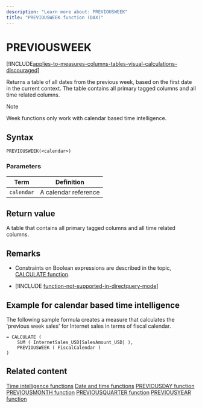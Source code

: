 ```yaml
---
description: "Learn more about: PREVIOUSWEEK"
title: "PREVIOUSWEEK function (DAX)"
---
```

# PREVIOUSWEEK

[!INCLUDE[applies-to-measures-columns-tables-visual-calculations-discouraged](includes/applies-to-measures-columns-tables-visual-calculations-discouraged.md)]

Returns a table of all dates from the previous week, based on the first date in the current context. The table contains all primary tagged columns and all time related columns.

> [!NOTE]
> Week functions only work with calendar based time intelligence. 

## Syntax

```dax
PREVIOUSWEEK(<calendar>)
```

### Parameters

|Term|Definition|
|--------|--------------|
|`calendar`|A calendar reference|

## Return value

A table that contains all primary tagged columns and all time related columns.

## Remarks

- Constraints on Boolean expressions are described in the topic, [CALCULATE function](calculate-function-dax.md).

- [!INCLUDE [function-not-supported-in-directquery-mode](includes/function-not-supported-in-directquery-mode.md)]


## Example for calendar based time intelligence

The following sample formula creates a measure that calculates the 'previous week sales' for Internet sales in terms of fiscal calendar.

```dax
= CALCULATE (
    SUM ( InternetSales_USD[SalesAmount_USD] ),
    PREVIOUSWEEK ( FiscalCalendar )
)
```

## Related content

[Time intelligence functions](time-intelligence-functions-dax.md)
[Date and time functions](date-and-time-functions-dax.md)
[PREVIOUSDAY function](previousday-function-dax.md)
[PREVIOUSMONTH function](previousmonth-function-dax.md)
[PREVIOUSQUARTER function](previousquarter-function-dax.md)
[PREVIOUSYEAR function](previousyear-function-dax.md)

